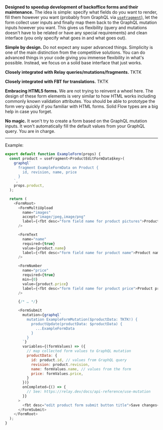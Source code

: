 **Designed to speedup development of backoffice forms and their maintenance.** The idea is simple: specify what fields do you want to render, fill them however you want (probably from GraphQL via [`useFragment`](https://relay.dev/docs/api-reference/use-fragment/)), let the form collect user inputs and finally map them back to the GraphQL mutation inputs however you want. This gives us flexibility (query and mutations doesn't have to be related or have any special requirements) and clean interface (you only specify what goes in and what goes out).

**Simple by design.** Do not expect any super advanced things. Simplicity is one of the main distinction from the competitive solutions. You can do advanced things in your code giving you immense flexibility in what's possible. Instead, we focus on a solid base interface that just works.

**Closely integrated with Relay queries/mutations/fragments.** TKTK

**Closely integrated with FBT for translations.** TKTK

**Embracing HTML5 forms.** We are not trying to reinvent a wheel here. The design of these form elements is very similar to how HTML works including commonly known validation attributes. You should be able to prototype the form very quickly if you familiar with HTML forms. Solid Flow types are a big help in case you forget.

**No magic.** It won't try to create a form based on the GraphQL mutation inputs. It won't automatically fill the default values from your GraphQL query. You are in charge.

---

Example:

```js
export default function ExampleForm(props) {
  const product = useFragment<ProductEditFormData$key>(
    graphql`
      fragment ExampleFormData on Product {
        id, revision, name, price
      }
    `,
    props.product,
  );

  return (
    <FormRoot>
      <FormMultiUpload
        name="images"
        accept="image/jpeg,image/png"
        label={<fbt desc="form field name for product pictures">Product pictures</fbt>}
      />

      <FormText
        name="name"
        required={true}
        value={product.name}
        label={<fbt desc="form field name for product name">Product name</fbt>}
      />

      <FormNumber
        name="price"
        required={true}
        min={0}
        value={product.price}
        label={<fbt desc="form field name for product price">Product price</fbt>}
      />

      {/* … */}

      <FormSubmit
        mutation={graphql`
          mutation ExampleFormMutation($productData: TKTK!) {
            productUpdate(productData: $productData) {
              ...ExampleFormData
            }
          }
        `}
        variables={(formValues) => ({
          // map collected form values to GraphQL mutation
          productData: {
            id: product.id, // values from GraphQL query
            revision: product.revision,
            name: formValues.name, // values from the form
            price: formValues.price,
          }
        })}
        onCompleted={() => {
          // See: https://relay.dev/docs/api-reference/use-mutation
        }}
      >
        <fbt desc="edit product form submit button title">Save changes</fbt>
      </FormSubmit>
    </FormRoot>
  );
}
```
